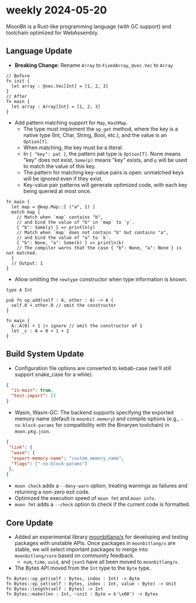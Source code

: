 # weekly 2024-05-20

MoonBit is a Rust-like programming language (with GC support) and toolchain optimized for WebAssembly.

## Language Update
- **Breaking Change**: Rename `Array` to `FixedArray`, `@vec.Vec` to `Array`
```moonbit
// Before
fn init {
  let array : @vec.Vec[Int] = [1, 2, 3]
}
// After
fn main {
  let array : Array[Int] = [1, 2, 3]
}
```
- Add pattern matching support for `Map`, `HashMap`.
  - The type must implement the `op_get` method, where the key is a native type (Int, Char, String, Bool, etc.), and the value is an `Option[T]`.
  - When matching, the key must be a literal.
  - In `{ "key": pat }`, the pattern pat type is `Option[T]`. None means "key" does not exist, `Some(p)` means "key" exists, and `p` will be used to match the value of this key.
  - The pattern for matching key-value pairs is open: unmatched keys will be ignored even if they exist.
  - Key-value pair patterns will generate optimized code, with each key being queried at most once.
```moonbit
fn main {
  let map = @map.Map::[ ("a", 1) ]
  match map {
    // Match when `map` contains "b",
    // and bind the value of "b" in `map` to `y`.
    { "b": Some(y) } => println(y)
    // Match when `map` does not contain "b" but contains "a",
    // and bind the value of "a" to `k`.
    { "b": None, "a": Some(k) } => println(k)
    // The compiler warns that the case { "b": None, "a": None } is not matched.
  }
  // Output: 1
}
```
- Allow omitting the `newtype` constructor when type information is known.
```moonbit
type A Int

pub fn op_add(self : A, other : A) -> A {
  self.0 + other.0 // omit the constructor
}

fn main {
  A::A(0) + 1 |> ignore // omit the constructor of 1
  let _c : A = 0 + 1 + 2
}
```
## Build System Update
- Configuration file options are converted to kebab-case (we'll still support snake_case for a while).
```json
{
  "is-main": true,
  "test-import": []
}
```
- Wasm, Wasm-GC: The backend supports specifying the exported memory name (default is `moonbit.memory`) and compile options (e.g., `-no-block-params` for compatibility with the Binaryen toolchain) in `moon.pkg.json`.
```json
{
 "link": {
  "wasm": {
  "export-memory-name": "custom_memory_name",
  "flags": ["-no-block-params"]
 },
}
```
- `moon check` adds a `--deny-warn` option, treating warnings as failures and returning a non-zero exit code.
- Optimized the execution speed of `moon fmt` and `moon info`.
- `moon fmt` adds a `--check` option to check if the current code is formatted.
## Core Update
- Added an experimental library [moonbitlang/x](https://github.com/moonbitlang/x) for developing and testing packages with unstable APIs. Once packages in `moonbitlang/x` are stable, we will select important packages to merge into `moonbitlang/core` based on community feedback.
  - `num`, `time`, `uuid`, and `json5` have all been moved to `moonbitlang/x`.
- The Bytes API moved from the `Int` type to the `Byte` type.
```moonbit
fn Bytes::op_get(self : Bytes, index : Int) -> Byte
fn Bytes::op_set(self : Bytes, index : Int, value : Byte) -> Unit
fn Bytes::length(self : Bytes) -> Int
fn Bytes::make(len : Int, ~init : Byte = b'\x00') -> Bytes
```

